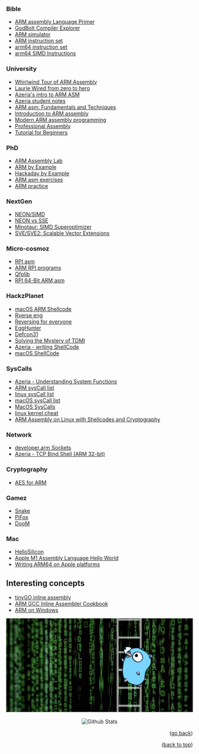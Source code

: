 ### Bible
-   [ARM assembly Language Primer](https://github.com/pkivolowitz/asm_book?tab=readme-ov-file)
-   [GodBolt Compiler Explorer](https://godbolt.org/)
-   [ARM simulator](https://cpulator.01xz.net/?sys=arm-de1soc)
-   [ARM instruction set](https://simplemachines.it/doc/arm_inst.pdf)
-   [arm64 instruction set](https://dougallj.github.io/asil/)
-   [arm64 SIMD Instructions](https://developer.arm.com/documentation/ddi0602/2022-12/SIMD-FP-Instructions?lang=en&ref=blog.felixge.de)

### University
-   [Whirlwind Tour of ARM Assembly](https://www.coranac.com/tonc/text/asm.htm)
-   [Laurie Wired from zero to hero](https://www.youtube.com/watch?v=kKtWsuuJEDs&list=PLn_It163He32Ujm-l_czgEBhbJjOUgFhg&index=1)
-   [Azeria's intro to ARM ASM](https://azeria-labs.com/writing-arm-assembly-part-1/)
-   [Azeria student notes](https://github.com/azeria-labs/ARM-assembly-examples/blob/master/write.s)
-   [ARM asm: Fundamentals and Techniques](https://github.com/jincongho/ARM-Assembly-Language-Fundamentals-and-Techniques)
-   [Introduction to ARM assembly](https://www.davespace.co.uk/arm/introduction-to-arm/why-learn.html)
-   [Modern ARM assembly programming](https://github.com/Apress/modern-arm-assembly-language-programming)
-   [Professional Assembly](https://github.com/bobblestiltskin/professional_assembly_language/blob/master/arm/chap05/Makefile)
-   [Tutorial for Beginners](https://www.youtube.com/watch?v=gfmRrPjnEw4)

### PhD
-   [ARM Assembly Lab](https://github.com/Nitesh8998/arm_assembly_lab/blob/master/lab3.s)
-   [ARM by Example](https://armasm.com/)
-   [Hackaday by Example](https://hackaday.com/2022/10/11/arm-programming-by-example/)
-   [ARM asm exercises](https://github.com/chibby0ne/ARM_Assembly)
-   [ARM practice](https://github.com/memoriasIT/Assembly-Practice/tree/master/ARM%20Projects)

### NextGen
-   [NEON/SIMD](https://developer.arm.com/documentation/dht0002/a/Introducing-NEON)
-   [NEON vs SSE](https://blog.yiningkarlli.com/2021/09/neon-vs-sse.html)
-   [Minotaur: SIMD Superoptimizer](https://users.cs.utah.edu/~regehr/minotaur-oopsla24.pdf)
-   [SVE/SVE2: Scalable Vector Extensions](https://gist.github.com/zingaburga/805669eb891c820bd220418ee3f0d6bd)

### Micro-cosmoz
-   [RPI asm](https://github.com/Apress/Raspberry-Pi-Assembly-Language-Programming)
-   [ARM RPI programs](https://github.com/hadefuwa/ARM-Assembly)
-   [Qfplib](https://github.com/mysterywolf/Qfplib-M0-full)
-   [RPI 64-Bit ARM asm](https://github.com/Apress/programming-with-64-bit-ARM-assembly-language)

### HackzPlanet
-   [macOS ARM Shellcode](https://github.com/daem0nc0re/macOS_ARM64_Shellcode)
-   [Rverse eng](https://github.com/mytechnotalent/Reverse-Engineering)
-   [Reversing for everyone](https://0xinfection.github.io/reversing/reversing-for-everyone.pdf)
-   [EggHunter](https://github.com/kmkz/Assembly-language/blob/master/EggHunter.asm)
-   [Defcon31](https://github.com/eigentourist/defcon31?tab=readme-ov-file)
-   [Solving the Mystery of TDMI](https://bmchtech.github.io/post/multiply/)
-   [Azeria - writing ShellCode](https://azeria-labs.com/writing-arm-shellcode/)
-   [macOS ShellCode](https://github.com/daem0nc0re/macOS_ARM64_Shellcode)

### SysCalls
-   [Azeria - Understanding System Functions](https://azeria-labs.com/writing-arm-shellcode/)
-   [ARM sysCall list](https://arm.syscall.sh/)
-   [linux sysCall list](https://blog.rchapman.org/posts/Linux_System_Call_Table_for_x86_64/)
-   [macOS sysCall list](https://github.com/rewired-gh/macos-system-call-table/tree/main)
-   [MacOS SysCalls](https://github.com/opensource-apple/xnu/blob/master/bsd/kern/syscalls.master)
-   [linux kernel cheat](https://github.com/cirosantilli/linux-kernel-module-cheat/tree/master/userland/arch/arm)
-   [ARM Assembly on Linux with Shellcodes and Cryptography](https://modexp.wordpress.com/2018/10/30/arm64-assembly/)

### Network
-   [developer.arm Sockets](https://developer.arm.com/documentation/dui0144/b/Sockets?lang=en)
-   [Azeria - TCP Bind Shell (ARM 32-bit)](https://azeria-labs.com/tcp-bind-shell-in-assembly-arm-32-bit/)

### Cryptography
-   [AES for ARM](https://github.com/Ko-/aes-armcortexm)

### Gamez
-   [Snake](https://github.com/haperofi/asm_snake)
-   [PiFox](https://github.com/ICTeam28/PiFox?tab=readme-ov-file)
-   [DooM](https://github.com/kcsongor/arm-doom)

### Mac
-   [HelloSilicon](https://github.com/below/HelloSilicon?tab=readme-ov-file)
-   [Apple M1 Assembly Language Hello World](https://smist08.wordpress.com/2021/01/08/apple-m1-assembly-language-hello-world/)
-   [Writing ARM64 on Apple platforms](https://developer.apple.com/documentation/xcode/writing-arm64-code-for-apple-platforms)

## Interesting concepts
- [tinyGO inline assembly](https://tinygo.org/docs/concepts/compiler-internals/inline-assembly/)
- [ARM GCC Inline Assembler Cookbook](http://www.ethernut.de/en/documents/arm-inline-asm.html)
- [ARM on Windows](https://modexp.wordpress.com/2024/09/16/windows_arm64/)

<div align="center">
  <img src="img/argo-mascot.jpg" alt="Logo">
</div>
<p align="center">
    <img src="https://raw.githubusercontent.com/bornmay/bornmay/Update/svg/Bottom.svg" alt="Github Stats" />
</p>
<p align="right">(<a href="../readme.md">go back</a>)</p>
<p align="right">(<a href="#top">back to top</a>)</p>
